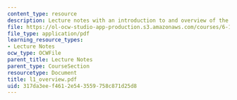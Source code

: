 ```yaml
---
content_type: resource
description: Lecture notes with an introduction to and overview of the course.
file: https://ol-ocw-studio-app-production.s3.amazonaws.com/courses/6-111-introductory-digital-systems-laboratory-spring-2006/317da3eef4612e543559758c871d25d8_l1_overview.pdf
file_type: application/pdf
learning_resource_types:
- Lecture Notes
ocw_type: OCWFile
parent_title: Lecture Notes
parent_type: CourseSection
resourcetype: Document
title: l1_overview.pdf
uid: 317da3ee-f461-2e54-3559-758c871d25d8
---
```

